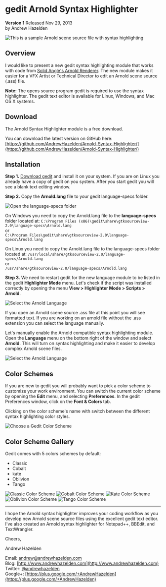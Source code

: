 # gedit Arnold Syntax Highlighter  #
**Version 1** Released Nov 29, 2013  
by Andrew Hazelden

![This is a sample Arnold scene source file with syntax highlighting](screenshots/gedit-arnold-highlighter.png)

## Overview ##
I would like to present a new gedit syntax highlighting module that works with code from [Solid Angle's Arnold Renderer](http://www.solidangle.com/). The new module makes it easier for a VFX Artist or Technical Director to edit an Arnold scene source (.ass) file.

**Note:** The opens source program gedit is required to use the syntax highlighter. The gedit text editor is available for Linux, Windows, and Mac OS X systems.

## Download ##

The Arnold Syntax Highlighter module is a free download.

You can download the latest version on GitHub here:   
[https://github.com/AndrewHazelden/Arnold-Syntax-Highlighter/](https://github.com/AndrewHazelden/Arnold-Syntax-Highlighter/)

## Installation ##

**Step 1.**  [Download gedit](https://projects.gnome.org/gedit/) and install it on your system. If you are on Linux you already have a copy of gedit on you system. After you start gedit you will see a blank text editing window.


**Step 2.**  Copy the **Arnold.lang** file to your gedit language-specs folder.

![Open the language-specs folder](screenshots/gedit-arnold-folder.png)

On Windows you need to copy the Arnold.lang file to the **language-specs** folder located at:
    `C:\Program Files (x86)\gedit\share\gtksourceview-2.0\language-specs\Arnold.lang`  
or  
    `C:\Program Files\gedit\share\gtksourceview-2.0\language-specs\Arnold.lang`  
  
On Linux you need to copy the Arnold.lang file to the language-specs folder located at:
     `/usr/local/share/gtksourceview-2.0/language-specs/Arnold.lang`  
or  
     `/usr/share/gtksourceview-2.0/language-specs/Arnold.lang`  

     
**Step 3.**  We need to restart gedit for the new language module to be listed in the gedit **Highlighter Mode** menu. Let's check if the script was installed correctly by opening the menu **View > Highlighter Mode > Scripts > Arnold**.

![Select the Arnold Language](screenshots/gedit-arnold-highlight-mode.png)

If you open an Arnold scene source .ass file at this point you will see formatted text. If you are working on an arnold file without the .ass extension you can select the language manually.


Let's manually enable the Arnold compatible syntax highlighting module. Open the **Language** menu on the bottom right of the window and select **Arnold**. This will turn on syntax highlighting and make it easier to develop complex Arnold scene files.
 
![Select the Arnold Language](screenshots/gedit-arnold-languages-menu.png)

## Color Schemes ##
If you are new to gedit you will probably want to pick a color scheme to customize your work environment. You can switch the current color scheme by opening the **Edit** menu, and selecting **Preferences**. In the gedit Preferences window, click on the **Font & Colors** tab.

Clicking on the color scheme's name with switch between the different syntax highlighting color styles.

![Choose a Gedit Color Scheme](screenshots/gedit-color-schemes.png)

## Color Scheme Gallery ##

Gedit comes with 5 colors schemes by default:  

- Classic
- Cobalt
- kate
- Oblivion
- Tango

![Classic Color Scheme](screenshots/gedit-classic.png)
![Cobalt Color Scheme](screenshots/gedit-cobalt.png)
![Kate Color Scheme](screenshots/gedit-kate.png)
![Oblivion Color Scheme](screenshots/gedit-oblivion.png)
![Tango Color Scheme](screenshots/gedit-tango.png)

* * *

I hope the Arnold syntax highlighter improves your coding workflow as you develop new Arnold scene source files using the excellent gedit text editor. I've also created an Arnold syntax highlighter for Notepad++, BBEdit, and TextWrangler.

Cheers,    

Andrew Hazelden

Email: [andrew@andrewhazelden.com](mailto:andrew@andrewhazelden.com)   
Blog: [http://www.andrewhazelden.com](http://www.andrewhazelden.com)  
Twitter: [@andrewhazelden](https://twitter.com/andrewhazelden)  
Google+: [https://plus.google.com/+AndrewHazelden](https://plus.google.com/+AndrewHazelden)
